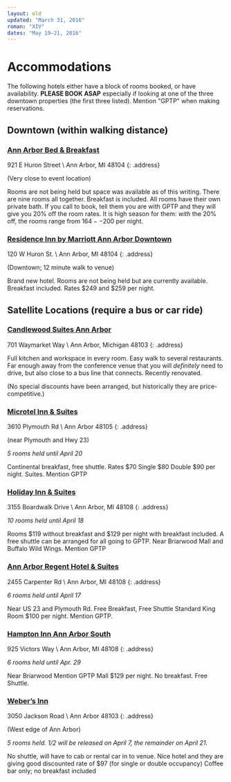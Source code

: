 ```yaml
---
layout: old
updated: "March 31, 2016"
roman: "XIV"
dates: "May 19–21, 2016"
---
```

# Accommodations

The following hotels either have a block of rooms booked, or have availability. **PLEASE BOOK ASAP** especially if looking at one of the three downtown properties (the first three listed). Mention "GPTP" when making reservations.


## Downtown (within walking distance)

### [Ann Arbor Bed & Breakfast](http://annarborbedandbreakfast.com)

921 E Huron Street \\
Ann Arbor, MI 48104
{: .address}

(Very close to event location)

Rooms are not being held but space was available as of this writing. There are nine rooms all together. Breakfast is included. All rooms have their own private bath. If you call to book, tell them you are with GPTP and they will give you 20% off the room rates. It is high season for them: _with_ the 20% off, the rooms range from $164--$200 per night.

### [Residence Inn by Marriott Ann Arbor Downtown](http://www.marriott.com/hotels/travel/arbdt-residence-inn-ann-arbor-downtown)

120 W Huron St. \\
Ann Arbor, MI 48104
{: .address}

(Downtown; 12 minute walk to venue)

Brand new hotel. Rooms are not being held but are currently available. Breakfast included. Rates $249 and $259 per night.

## Satellite Locations (require a bus or car ride)

### [Candlewood Suites Ann Arbor](http://www.ihg.com/candlewood/hotels/us/en/ann-arbor/dttaa/hoteldetail)

701 Waymarket Way \\
Ann Arbor, Michigan 48103
{: .address}

Full kitchen and workspace in every room. Easy walk to several restaurants. Far enough away from the conference venue that you will _definitely_ need to drive, but also close to a bus line that connects. Recently renovated.

(No special discounts have been arranged, but historically they are price-competitive.)

### [Microtel Inn & Suites](http://microtelinn.com)

3610 Plymouth Rd \\
Ann Arbor 48105
{: .address}

(near Plymouth and Hwy 23)

_5 rooms held until April 20_

Continental breakfast, free shuttle. Rates $70 Single $80 Double $90 per night. Suites. Mention GPTP

### [Holiday Inn & Suites](http://www.ihg.com/holidayinn/hotels/us/en/ann-arbor/arbep/hoteldetail)

3155 Boardwalk Drive \\
Ann Arbor, MI 48108
{: .address}

_10 rooms held until April 18_

Rooms $119 without breakfast and $129 per night with breakfast included. A free shuttle can be arranged for all going to GPTP. Near Briarwood Mall and Buffalo Wild Wings. Mention GPTP

### [Ann Arbor Regent Hotel & Suites](http://www.annarborregent.com)

2455 Carpenter Rd \\
Ann Arbor, MI 48108
{: .address}

_6 rooms held until April 17_

Near US 23 and Plymouth Rd. Free Breakfast, Free Shuttle Standard King Room $100 per night. Mention GPTP.

### [Hampton Inn Ann Arbor South](http://www.annarborsouth.hamptoninn.com)

925 Victors Way \\
Ann Arbor, MI 48108
{: .address}

_6 rooms held until Apr. 29_

Near Briarwood Mention GPTP Mall $129 per night. No breakfast. Free Shuttle.

### [Weber’s Inn](http://www.webersinn.com)

3050 Jackson Road \\
Ann Arbor 48103
{: .address}

(West edge of Ann Arbor)

_5 rooms held. 1/2 will be released on April 7, the remainder on April 21._

No shuttle, will have to cab or rental car in to venue. Nice hotel and they are giving good discounted rate of $97 (for single or double occupancy) Coffee bar only; no breakfast included
